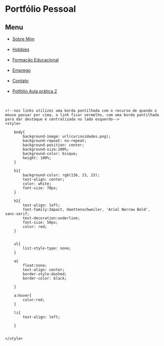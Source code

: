 <html>
<head>
  <title>Portfólio Pessoal</title>
  <h1>Portfólio Pessoal</h1>
  <h2>Menu</h2>
  <!--utilizei listas não ordenadas para a criação do menu, utilizando link para que o usuário possa navegar tranquilamente pelo site-->
  <!--cada link levará para uma página diferente dos códigos, optei por deixar o menu em todas as páginas para facilitação de navegação-->
  <ul>
    <li><a href="sobremim.html">Sobre Mim</a></li>
    <br>
    <li><a href="hobbies.html">Hobbies</a></li>
    <br>
    <li><a href="Formaçaoeducacional.html">Formação Educacional</a></li>
    <br>
    <li><a href="emprego.html">Emprego</a></li>
    <br>
    <li><a href="contato.html">Contato</a></li>
    <br>
    <li><a href="Portfólioaula.html">Potfólio Aula prática 2</a></li>
    <br><br>
  </ul>
</head>
<body>
   
    <!--nos links utilizei uma borda pontilhada com o recurso de quando o mouse passar por cima, o link ficar vermelho, com uma borda pontilhada para dar destaque e centralizada no lado esquerdo-->
    <style>
        
        body{
            background-image: url(curiosidades.png);
            background-repeat: no-repeat;
            background-position: center;
            background-size:100%;
            background-color: bisque;
            height: 100%;
        }

        h1{
            background-color: rgb(136, 23, 23);
            text-align: center;
            color: white;
            font-size: 70px;
        }

        h2{
            text-align: left;
            font-family:Impact, Haettenschweiler, 'Arial Narrow Bold', sans-serif;
            text-decoration:underline;
            font-size: 50px;
            color: red;
        }


        ul{
            list-style-type: none;
        }

        a{
            float:none;
            text-align: center;
            border-style:dashed;
            border-color: black;
            
        }

        a:hover{
            color:red;
        }

        li{
            text-align: left;
            
        }


    </style>
    
    
</body>
</html>
